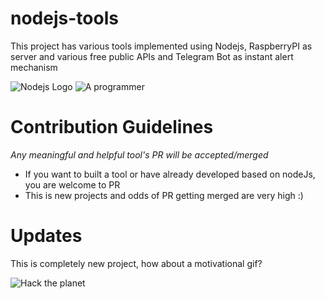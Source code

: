 # nodejs-tools
This project has various tools implemented using Nodejs, RaspberryPI as server and various free public APIs and Telegram Bot as instant alert mechanism

![Nodejs Logo](https://seeklogo.com/images/N/nodejs-logo-FBE122E377-seeklogo.com.png "Nodejs logo")
![A programmer](https://media2.giphy.com/media/qgQUggAC3Pfv687qPC/giphy.gif?cid=ecf05e47ospighwdedo7y2fgawxj129f7q1ldsecktw48r7q&rid=giphy.gif&ct=g "Programmer")
# Contribution Guidelines
*Any meaningful and helpful tool's PR will be accepted/merged*
- If you want to built a tool or have already developed based on nodeJs, you are welcome to PR
- This is new projects and odds of PR getting merged are very high :)

# Updates

This is completely new project, how about a motivational gif?

![Hack the planet](https://media4.giphy.com/media/FnGJfc18tDDHy/giphy.gif?cid=ecf05e47jg3wdzaek0oc0nralfqrw0ulsxnhihmjtwyhjf5p&rid=giphy.gif&ct=g "Hack the planet")

